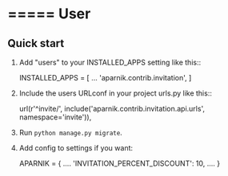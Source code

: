 =====
User
=====

Quick start
-----------

1. Add "users" to your INSTALLED_APPS setting like this::

    INSTALLED_APPS = [
        ...
        'aparnik.contrib.invitation',
    ]

2. Include the users URLconf in your project urls.py like this::

    url(r'^invite/', include('aparnik.contrib.invitation.api.urls', namespace='invite')),

3. Run `python manage.py migrate`.

4. Add config to settings if you want:

    APARNIK = {
        ....
        'INVITATION_PERCENT_DISCOUNT': 10,
        ....
    }